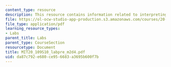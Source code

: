 ```yaml
---
content_type: resource
description: This resource contains information related to interpreting transformations.
file: https://ol-ocw-studio-app-production.s3.amazonaws.com/courses/20-109-laboratory-fundamentals-in-biological-engineering-spring-2010/da87c792e680ce956683a3695b600f7b_MIT20_109S10_labpre_m2d4.pdf
file_type: application/pdf
learning_resource_types:
- Labs
parent_title: Labs
parent_type: CourseSection
resourcetype: Document
title: MIT20_109S10_labpre_m2d4.pdf
uid: da87c792-e680-ce95-6683-a3695b600f7b
---
```

